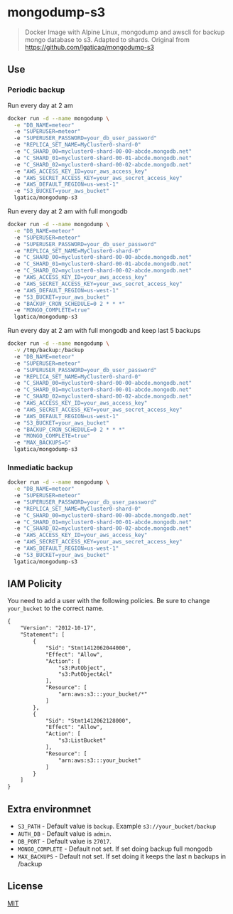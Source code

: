 # mongodump-s3

> Docker Image with Alpine Linux, mongodump and awscli for backup mongo database to s3. Adapted to shards. Original from https://github.com/lgaticaq/mongodump-s3

## Use

### Periodic backup

Run every day at 2 am

```bash
docker run -d --name mongodump \
  -e "DB_NAME=meteor"
  -e "SUPERUSER=meteor"
  -e "SUPERUSER_PASSWORD=your_db_user_password"
  -e "REPLICA_SET_NAME=MyCluster0-shard-0"
  -e "C_SHARD_00=mycluster0-shard-00-00-abcde.mongodb.net"
  -e "C_SHARD_01=mycluster0-shard-00-01-abcde.mongodb.net"
  -e "C_SHARD_02=mycluster0-shard-00-02-abcde.mongodb.net"
  -e "AWS_ACCESS_KEY_ID=your_aws_access_key"
  -e "AWS_SECRET_ACCESS_KEY=your_aws_secret_access_key"
  -e "AWS_DEFAULT_REGION=us-west-1"
  -e "S3_BUCKET=your_aws_bucket"
  lgatica/mongodump-s3
```

Run every day at 2 am with full mongodb

```bash
docker run -d --name mongodump \
  -e "DB_NAME=meteor"
  -e "SUPERUSER=meteor"
  -e "SUPERUSER_PASSWORD=your_db_user_password"
  -e "REPLICA_SET_NAME=MyCluster0-shard-0"
  -e "C_SHARD_00=mycluster0-shard-00-00-abcde.mongodb.net"
  -e "C_SHARD_01=mycluster0-shard-00-01-abcde.mongodb.net"
  -e "C_SHARD_02=mycluster0-shard-00-02-abcde.mongodb.net"
  -e "AWS_ACCESS_KEY_ID=your_aws_access_key"
  -e "AWS_SECRET_ACCESS_KEY=your_aws_secret_access_key"
  -e "AWS_DEFAULT_REGION=us-west-1"
  -e "S3_BUCKET=your_aws_bucket"
  -e "BACKUP_CRON_SCHEDULE=0 2 * * *"
  -e "MONGO_COMPLETE=true"
  lgatica/mongodump-s3
```

Run every day at 2 am with full mongodb and keep last 5 backups

```bash
docker run -d --name mongodump \
  -v /tmp/backup:/backup
  -e "DB_NAME=meteor"
  -e "SUPERUSER=meteor"
  -e "SUPERUSER_PASSWORD=your_db_user_password"
  -e "REPLICA_SET_NAME=MyCluster0-shard-0"
  -e "C_SHARD_00=mycluster0-shard-00-00-abcde.mongodb.net"
  -e "C_SHARD_01=mycluster0-shard-00-01-abcde.mongodb.net"
  -e "C_SHARD_02=mycluster0-shard-00-02-abcde.mongodb.net"
  -e "AWS_ACCESS_KEY_ID=your_aws_access_key"
  -e "AWS_SECRET_ACCESS_KEY=your_aws_secret_access_key"
  -e "AWS_DEFAULT_REGION=us-west-1"
  -e "S3_BUCKET=your_aws_bucket"
  -e "BACKUP_CRON_SCHEDULE=0 2 * * *"
  -e "MONGO_COMPLETE=true"
  -e "MAX_BACKUPS=5"
  lgatica/mongodump-s3
```

### Inmediatic backup

```bash
docker run -d --name mongodump \
  -e "DB_NAME=meteor"
  -e "SUPERUSER=meteor"
  -e "SUPERUSER_PASSWORD=your_db_user_password"
  -e "REPLICA_SET_NAME=MyCluster0-shard-0"
  -e "C_SHARD_00=mycluster0-shard-00-00-abcde.mongodb.net"
  -e "C_SHARD_01=mycluster0-shard-00-01-abcde.mongodb.net"
  -e "C_SHARD_02=mycluster0-shard-00-02-abcde.mongodb.net"
  -e "AWS_ACCESS_KEY_ID=your_aws_access_key"
  -e "AWS_SECRET_ACCESS_KEY=your_aws_secret_access_key"
  -e "AWS_DEFAULT_REGION=us-west-1"
  -e "S3_BUCKET=your_aws_bucket"
  lgatica/mongodump-s3
```

## IAM Policity

You need to add a user with the following policies. Be sure to change `your_bucket` to the correct name.

```xml
{
    "Version": "2012-10-17",
    "Statement": [
        {
            "Sid": "Stmt1412062044000",
            "Effect": "Allow",
            "Action": [
                "s3:PutObject",
                "s3:PutObjectAcl"
            ],
            "Resource": [
                "arn:aws:s3:::your_bucket/*"
            ]
        },
        {
            "Sid": "Stmt1412062128000",
            "Effect": "Allow",
            "Action": [
                "s3:ListBucket"
            ],
            "Resource": [
                "arn:aws:s3:::your_bucket"
            ]
        }
    ]
}
```

## Extra environmnet

- `S3_PATH` - Default value is `backup`. Example `s3://your_bucket/backup`
- `AUTH_DB` - Default value is `admin`.
- `DB_PORT` - Default value is `27017`.
- `MONGO_COMPLETE` - Default not set. If set doing backup full mongodb
- `MAX_BACKUPS` - Default not set. If set doing it keeps the last n backups in /backup

## License

[MIT](https://tldrlegal.com/license/mit-license)
